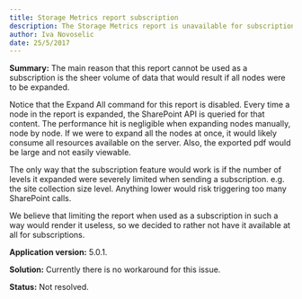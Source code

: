 ```yaml
---
title: Storage Metrics report subscription
description: The Storage Metrics report is unavailable for subscriptions.
author: Iva Novoselic  
date: 25/5/2017
---
```


__Summary:__ The main reason that this report cannot be used as a subscription is the sheer volume of data that would result if all nodes were to be expanded.

Notice that the Expand All command for this report is disabled. Every time a node in the report is expanded, the SharePoint API is queried for that content. The performance hit is negligible when expanding nodes manually, node by node. If we were to expand all the nodes at once, it would likely consume all resources available on the server. Also, the exported pdf would be large and not easily viewable.

The only way that the subscription feature would work is if the number of levels it expanded were severely limited when sending a subscription. e.g. the site collection size level. Anything lower would risk triggering too many SharePoint calls.

We believe that limiting the report when used as a subscription in such a way would render it useless, so we decided to rather not have it available at all for subscriptions.

__Application version:__ 5.0.1.

__Solution:__ Currently there is no workaround for this issue.

__Status:__ Not resolved.